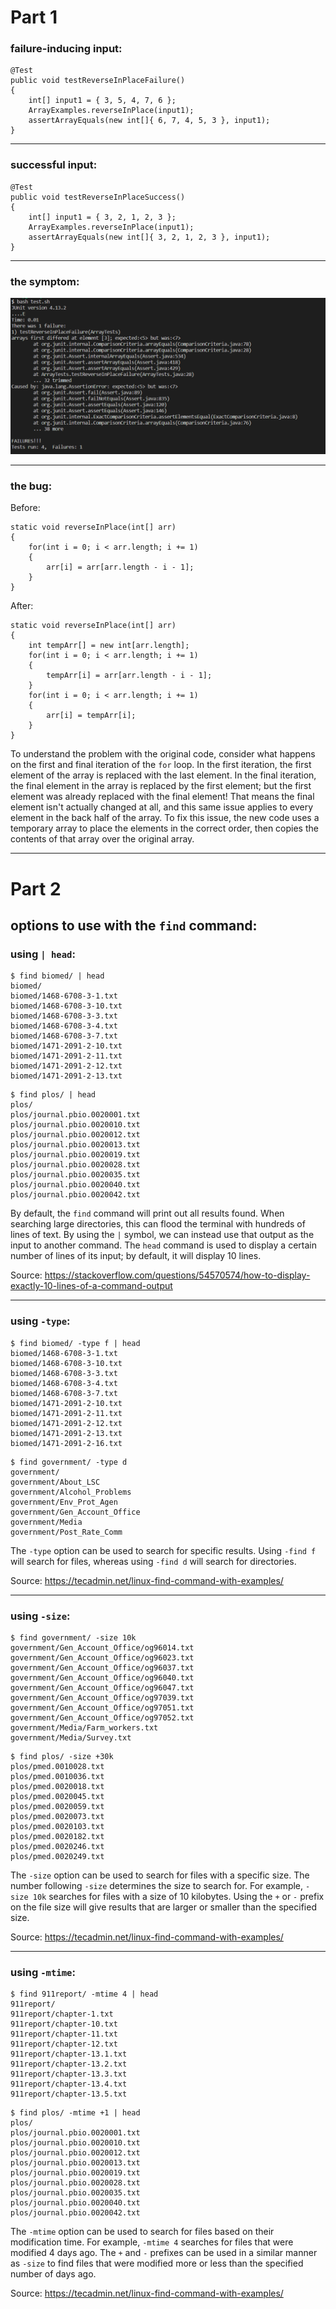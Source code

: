 # Part 1
### failure-inducing input:

```
@Test 
public void testReverseInPlaceFailure()
{
	int[] input1 = { 3, 5, 4, 7, 6 };
	ArrayExamples.reverseInPlace(input1);
	assertArrayEquals(new int[]{ 6, 7, 4, 5, 3 }, input1);
}
```
---
### successful input:

```
@Test 
public void testReverseInPlaceSuccess()
{
	int[] input1 = { 3, 2, 1, 2, 3 };
	ArrayExamples.reverseInPlace(input1);
	assertArrayEquals(new int[]{ 3, 2, 1, 2, 3 }, input1);
}
```
---
### the symptom:

![Image](images/lab5.png)

---
### the bug:

Before:
```
static void reverseInPlace(int[] arr)
{
	for(int i = 0; i < arr.length; i += 1)
	{
		arr[i] = arr[arr.length - i - 1];
	}
}
```

After:
```
static void reverseInPlace(int[] arr)
{
	int tempArr[] = new int[arr.length];
	for(int i = 0; i < arr.length; i += 1)
	{
		tempArr[i] = arr[arr.length - i - 1];
	}
	for(int i = 0; i < arr.length; i += 1)
	{
		arr[i] = tempArr[i];
	}
}
```

To understand the problem with the original code, consider what happens on the first and final iteration of the `for` loop. In the first iteration, the first element of the array is replaced with the last element. In the final iteration, the final element in the array is replaced by the first element; but the first element was already replaced with the final element! That means the final element isn't actually changed at all, and this same issue applies to every element in the back half of the array. To fix this issue, the new code uses a temporary array to place the elements in the correct order, then copies the contents of that array over the original array.

---
# Part 2

## options to use with the `find` command:
### using `| head`:
```
$ find biomed/ | head
biomed/
biomed/1468-6708-3-1.txt
biomed/1468-6708-3-10.txt
biomed/1468-6708-3-3.txt
biomed/1468-6708-3-4.txt
biomed/1468-6708-3-7.txt
biomed/1471-2091-2-10.txt
biomed/1471-2091-2-11.txt
biomed/1471-2091-2-12.txt
biomed/1471-2091-2-13.txt
```
```
$ find plos/ | head
plos/
plos/journal.pbio.0020001.txt
plos/journal.pbio.0020010.txt
plos/journal.pbio.0020012.txt
plos/journal.pbio.0020013.txt
plos/journal.pbio.0020019.txt
plos/journal.pbio.0020028.txt
plos/journal.pbio.0020035.txt
plos/journal.pbio.0020040.txt
plos/journal.pbio.0020042.txt
```

By default, the `find` command will print out all results found. When searching large directories, this can flood the terminal with hundreds of lines of text. By using the `|` symbol, we can instead use that output as the input to another command. The `head` command is used to display a certain number of lines of its input; by default, it will display 10 lines.

Source: <https://stackoverflow.com/questions/54570574/how-to-display-exactly-10-lines-of-a-command-output>

---
### using `-type`:
```
$ find biomed/ -type f | head
biomed/1468-6708-3-1.txt
biomed/1468-6708-3-10.txt
biomed/1468-6708-3-3.txt
biomed/1468-6708-3-4.txt
biomed/1468-6708-3-7.txt
biomed/1471-2091-2-10.txt
biomed/1471-2091-2-11.txt
biomed/1471-2091-2-12.txt
biomed/1471-2091-2-13.txt
biomed/1471-2091-2-16.txt
```
```
$ find government/ -type d
government/
government/About_LSC
government/Alcohol_Problems
government/Env_Prot_Agen
government/Gen_Account_Office
government/Media
government/Post_Rate_Comm
```

The `-type` option can be used to search for specific results. Using `-find f` will search for files, whereas using `-find d` will search for directories.

Source: <https://tecadmin.net/linux-find-command-with-examples/>

---
### using `-size`:
```
$ find government/ -size 10k
government/Gen_Account_Office/og96014.txt
government/Gen_Account_Office/og96023.txt
government/Gen_Account_Office/og96037.txt
government/Gen_Account_Office/og96040.txt
government/Gen_Account_Office/og96047.txt
government/Gen_Account_Office/og97039.txt
government/Gen_Account_Office/og97051.txt
government/Gen_Account_Office/og97052.txt
government/Media/Farm_workers.txt
government/Media/Survey.txt
```
```
$ find plos/ -size +30k
plos/pmed.0010028.txt
plos/pmed.0010036.txt
plos/pmed.0020018.txt
plos/pmed.0020045.txt
plos/pmed.0020059.txt
plos/pmed.0020073.txt
plos/pmed.0020103.txt
plos/pmed.0020182.txt
plos/pmed.0020246.txt
plos/pmed.0020249.txt
```

The `-size` option can be used to search for files with a specific size. The number following `-size` determines the size to search for. For example, `-size 10k` searches for files with a size of 10 kilobytes. Using the `+` or `-` prefix on the file size will give results that are larger or smaller than the specified size.

Source: <https://tecadmin.net/linux-find-command-with-examples/>

---
### using `-mtime`:
```
$ find 911report/ -mtime 4 | head
911report/
911report/chapter-1.txt
911report/chapter-10.txt
911report/chapter-11.txt
911report/chapter-12.txt
911report/chapter-13.1.txt
911report/chapter-13.2.txt
911report/chapter-13.3.txt
911report/chapter-13.4.txt
911report/chapter-13.5.txt
```
```
$ find plos/ -mtime +1 | head
plos/
plos/journal.pbio.0020001.txt
plos/journal.pbio.0020010.txt
plos/journal.pbio.0020012.txt
plos/journal.pbio.0020013.txt
plos/journal.pbio.0020019.txt
plos/journal.pbio.0020028.txt
plos/journal.pbio.0020035.txt
plos/journal.pbio.0020040.txt
plos/journal.pbio.0020042.txt
```

The `-mtime` option can be used to search for files based on their modification time. For example, `-mtime 4` searches for files that were modified 4 days ago. The `+` and `-` prefixes can be used in a similar manner as `-size` to find files that were modified more or less than the specified number of days ago.

Source: <https://tecadmin.net/linux-find-command-with-examples/>
